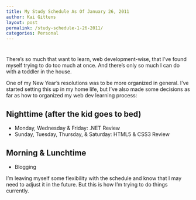 ```yaml
---
title: My Study Schedule As Of January 26, 2011
author: Kai Gittens
layout: post
permalink: /study-schedule-1-26-2011/
categories: Personal
---
```

# 

There’s so much that want to learn, web development-wise, that I’ve found myself trying to do too much at once. And there’s only so much I can do with a toddler in the house.

One of my New Year’s resolutions was to be more organized in general. I’ve started setting this up in my home life, but I’ve also made some decisions as far as how to organized my web dev learning process:

## Nighttime (after the kid goes to bed)

*   Monday, Wednesday & Friday: .NET Review
*   Sunday, Tuesday, Thursday, & Saturday: HTML5 & CSS3 Review

## Morning & Lunchtime

*   Blogging

I’m leaving myself some flexibility with the schedule and know that I may need to adjust it in the future. But this is how I’m trying to do things currently.